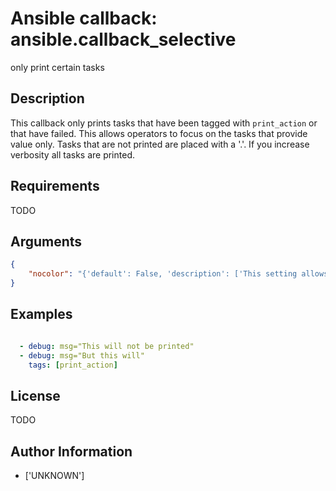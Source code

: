 # Ansible callback: ansible.callback_selective


only print certain tasks

## Description

This callback only prints tasks that have been tagged with `print_action` or that have failed. This allows operators to focus on the tasks that provide value only.
Tasks that are not printed are placed with a '.'.
If you increase verbosity all tasks are printed.

## Requirements

TODO

## Arguments

``` json
{
    "nocolor": "{'default': False, 'description': ['This setting allows suppressing colorizing output'], 'env': [{'name': 'ANSIBLE_NOCOLOR'}, {'name': 'ANSIBLE_SELECTIVE_DONT_COLORIZE'}], 'ini': [{'section': 'defaults', 'key': 'nocolor'}], 'type': 'boolean'}",
}
```

## Examples


``` yaml

  - debug: msg="This will not be printed"
  - debug: msg="But this will"
    tags: [print_action]

```

## License

TODO

## Author Information
  - ['UNKNOWN']
